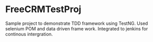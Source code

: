 # FreeCRMTestProj
Sample project to demonstrate TDD framework using TestNG.
Used selenium POM and data driven frame work.
Integrated to jenkins for continous intergration.


